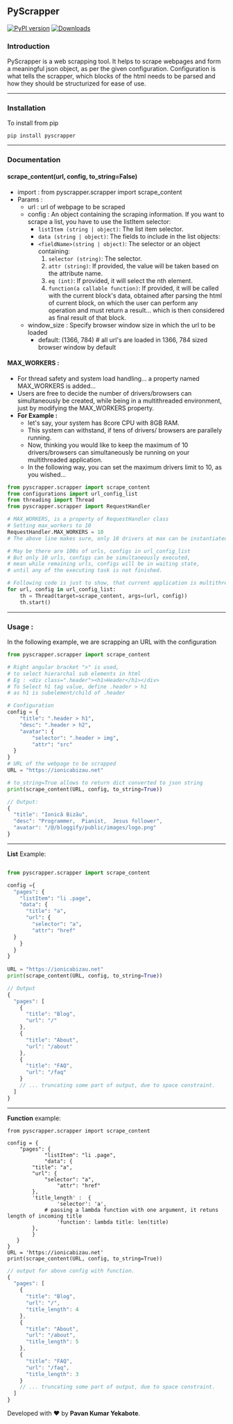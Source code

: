 ## PyScrapper
[![PyPI version](https://badge.fury.io/py/pyscrapper.png)](https://badge.fury.io/py/pyscrapper)
[![Downloads](https://pepy.tech/badge/pyscrapper)](https://pepy.tech/project/pyscrapper)
### Introduction
PyScrapper is a web scrapping tool. It helps to scrape webpages and form a meaningful json object, as per the given configuration. Configuration is what tells the scrapper, which blocks of the html needs to be parsed and how they should be structurized for ease of use.	

---
### Installation
 To install from pip
```
pip install pyscrapper
```

---
### Documentation
####  **scrape_content(url, config, to_string=False)**
- import : from pyscrapper.scrapper import scrape_content
- Params : 
	- url : url of webpage to be scraped
	- config : An object containing the scraping information. If you want to scrape a list, you have to use the listItem selector:
		- `listItem (string | object)`: The list item selector.
		- `data (string | object)`: The fields to include in the list objects:
		 -  `<fieldName>(string | object)`: The selector or an object containing:
			 1. `selector (string)`: The selector.
			 2. `attr (string)`: If provided, the value will be taken based on the attribute name.
			 3. `eq (int)`: If provided, it will select the nth element.
			 4. `function(a callable function)`: If provided, it will be called with the current block's data, obtained after parsing the html of current block, on which the user can perform any operation and must return a result... which is then considered as final result of that block.
    - window_size : Specify browser window size in which the url to be loaded
        - default: (1366, 784) # all url's are loaded in 1366, 784 sized browser window by default
#### **MAX_WORKERS :**
 - For thread safety and system load handling... a property named MAX_WORKERS is added...
 - Users are free to decide the number of drivers/browsers can simultaneously be created, while being in a multithreaded environment, just by modifying the MAX_WORKERS property.
 - **For Example :** 
 	- let's say, your system has 8core CPU with 8GB RAM. 
  	- This system can withstand, if tens of drivers/ browsers are parallely running. 
  	- Now, thinking you would like to keep the maximum of 10 drivers/browsers can simultaneously be running on your multithreaded application.
	- In the following way, you can set the maximum drivers limit to 10, as you wished...
```python
from pyscrapper.scrapper import scrape_content
from configurations import url_config_list
from threading import Thread
from pyscrapper.scrapper import RequestHandler

# MAX_WORKERS, is a property of RequestHandler class
# Setting max_workers to 10
RequestHandler.MAX_WORKERS = 10
# The above line makes sure, only 10 drivers at max can be instantiated at once.

# May be there are 100s of urls, configs in url_config_list
# But only 10 urls, configs can be simultaneously executed,
# mean while remaining urls, configs will be in waiting state,
# until any of the executing task is not finished.

# Following code is just to show, that current application is multithreaded
for url, config in url_config_list:
	th = Thread(target=scrape_content, args=(url, config))
	th.start()

```
 ----
 ### Usage : 

In the following example, we are scrapping an URL with the configuration
```python
from pyscrapper.scrapper import scrape_content

# Right angular bracket ">" is used,
# to select hierarchal sub elements in html
# Eg : <div class=".header"><h1>Header</h1></div>
# To Select h1 tag value, define .header > h1 
# as h1 is subelement/child of .header

# Configuration
config = {  
    "title": ".header > h1",  
    "desc": ".header > h2",  
    "avatar": {  
        "selector": ".header > img",  
        "attr": "src"  
  }  
}  
# URL of the webpage to be scrapped
URL = "https://ionicabizau.net"  

# to_string=True allows to return dict converted to json string 
print(scrape_content(URL, config, to_string=True))
```
```javascript
// Output: 
{
  "title": "Ionică Bizău",
  "desc": "Programmer,  Pianist,  Jesus follower",
  "avatar": "/@/bloggify/public/images/logo.png"
}
```
---
**List** Example: 
```python

from pyscrapper.scrapper import scrape_content

config ={  
  "pages": {  
    "listItem": "li .page",  
    "data": {  
      "title": "a",  
      "url": {  
        "selector": "a",  
        "attr": "href"  
  }  
    }  
  }  
}  
  
URL = "https://ionicabizau.net"  
print(scrape_content(URL, config, to_string=True))
```
```javascript
// Output
{
  "pages": [
    {
      "title": "Blog",
      "url": "/"
    },
    {
      "title": "About",
      "url": "/about"
    },
    {
      "title": "FAQ",
      "url": "/faq"
    }
    // ... truncating some part of output, due to space constraint.
  ]
}
```
---

**Function** example:
```python3
from pyscrapper.scrapper import scrape_content

config = {
	"pages": {
    	    "listItem": "li .page",
    	    "data": {
		"title": "a",
		"url": {
		    "selector": "a",
	    	    "attr": "href"
		},
		'title_length' :  { 
	    	    'selector': 'a',
		    # passing a lambda function with one argument, it retuns length of incoming title
	    	    'function': lambda title: len(title) 
	    },
    	}
   }
}
URL = 'https://ionicabizau.net'
print(scrape_content(URL, config, to_string=True))

```
```javascript
// output for above config with function.
{
  "pages": [
    {
      "title": "Blog",
      "url": "/",
      "title_length": 4
    },
    {
      "title": "About",
      "url": "/about",
      "title_length": 5
    },
    {
      "title": "FAQ",
      "url": "/faq",
      "title_length": 3
    }
    // ... truncating some part of output, due to space constraint.
  ]
}
```
Developed with :heart: by  <b>Pavan Kumar Yekabote</b>.
